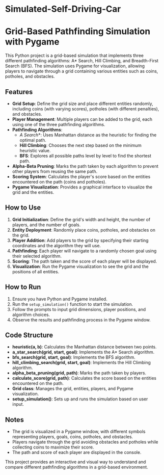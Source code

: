 # Simulated-Self-Driving-Car

# Grid-Based Pathfinding Simulation with Pygame

This Python project is a grid-based simulation that implements three different pathfinding algorithms: A* Search, Hill Climbing, and Breadth-First Search (BFS). The simulation uses Pygame for visualization, allowing players to navigate through a grid containing various entities such as coins, potholes, and obstacles.

## Features

- **Grid Setup**: Define the grid size and place different entities randomly, including coins (with varying scores), potholes (with different penalties), and obstacles.
- **Player Management**: Multiple players can be added to the grid, each using one of the three pathfinding algorithms.
- **Pathfinding Algorithms**:
  - **A* Search**: Uses Manhattan distance as the heuristic for finding the optimal path.
  - **Hill Climbing**: Chooses the next step based on the minimum heuristic value.
  - **BFS**: Explores all possible paths level by level to find the shortest path.
- **Alpha-Beta Pruning**: Marks the path taken by each algorithm to prevent other players from reusing the same path.
- **Scoring System**: Calculates the player's score based on the entities encountered on the path (coins and potholes).
- **Pygame Visualization**: Provides a graphical interface to visualize the grid and the entities.

## How to Use

1. **Grid Initialization**: Define the grid's width and height, the number of players, and the number of goals.
2. **Entity Deployment**: Randomly place coins, potholes, and obstacles on the grid.
3. **Player Addition**: Add players to the grid by specifying their starting coordinates and the algorithm they will use.
4. **Pathfinding**: Each player will navigate to a randomly chosen goal using their selected algorithm.
5. **Scoring**: The path taken and the score of each player will be displayed.
6. **Visualization**: Run the Pygame visualization to see the grid and the positions of all entities.

## How to Run

1. Ensure you have Python and Pygame installed.
2. Run the `setup_simulation()` function to start the simulation.
3. Follow the prompts to input grid dimensions, player positions, and algorithm choices.
4. Observe the results and pathfinding process in the Pygame window.

## Code Structure

- **heuristic(a, b)**: Calculates the Manhattan distance between two points.
- **a_star_search(grid, start, goal)**: Implements the A* Search algorithm.
- **bfs_search(grid, start, goal)**: Implements the BFS algorithm.
- **hill_climbing_search(grid, start, goal)**: Implements the Hill Climbing algorithm.
- **alpha_beta_pruning(grid, path)**: Marks the path taken by players.
- **calculate_score(grid, path)**: Calculates the score based on the entities encountered on the path.
- **Grid class**: Manages the grid, entities, players, and Pygame visualization.
- **setup_simulation()**: Sets up and runs the simulation based on user input.

## Notes

- The grid is visualized in a Pygame window, with different symbols representing players, goals, coins, potholes, and obstacles.
- Players navigate through the grid avoiding obstacles and potholes while collecting coins to maximize their score.
- The path and score of each player are displayed in the console.

This project provides an interactive and visual way to understand and compare different pathfinding algorithms in a grid-based environment.
